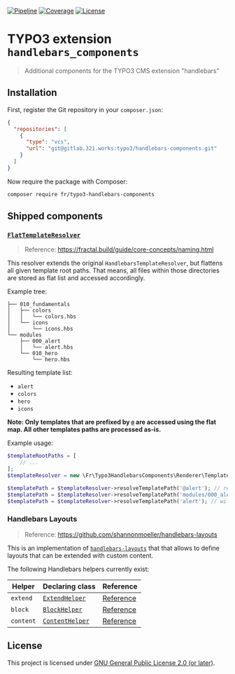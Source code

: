 [![Pipeline](https://gitlab.321.works/typo3/handlebars-components/badges/develop/pipeline.svg)](https://gitlab.321.works/typo3/handlebars-components/-/pipelines)
[![Coverage](https://gitlab.321.works/typo3/handlebars-components/badges/develop/coverage.svg)](https://gitlab.321.works/typo3/handlebars-components/-/pipelines)
[![License](https://badgen.net/badge/license/GPL-2.0-or-later)](LICENSE.md)

# TYPO3 extension `handlebars_components`

> Additional components for the TYPO3 CMS extension "handlebars"

## Installation

First, register the Git repository in your `composer.json`:

```json
{
  "repositories": [
    {
      "type": "vcs",
      "url": "git@gitlab.321.works:typo3/handlebars-components.git"
    }
  ]
}
```

Now require the package with Composer:

```bash
composer require fr/typo3-handlebars-components
```

## Shipped components

### [`FlatTemplateResolver`](Classes/Renderer/Template/FlatTemplateResolver.php)

> Reference: https://fractal.build/guide/core-concepts/naming.html

This resolver extends the original `HandlebarsTemplateResolver`, but flattens all
given template root paths. That means, all files within those directories are
stored as flat list and accessed accordingly.

Example tree:

```
├── 010_fundamentals
│   ├── colors
│   │   └── colors.hbs
│   └── icons
│       └── icons.hbs
└── modules
    ├── 000_alert
    │   └── alert.hbs
    └── 010_hero
        └── hero.hbs
```

Resulting template list:

* `alert`
* `colors`
* `hero`
* `icons`

**Note: Only templates that are prefixed by `@` are accessed using the flat map.
All other templates paths are processed as-is.**

Example usage:

```php
$templateRootPaths = [
    // ...
];
$templateResolver = new \Fr\Typo3HandlebarsComponents\Renderer\Template\FlatTemplateResolver($templateRootPaths);

$templatePath = $templateResolver->resolveTemplatePath('@alert'); // results in modules/000_alert/alert.hbs
$templatePath = $templateResolver->resolveTemplatePath('modules/000_alert/alert'); // same as above
$templatePath = $templateResolver->resolveTemplatePath('alert'); // will throw an exception
```

### Handlebars Layouts

> Reference: https://github.com/shannonmoeller/handlebars-layouts

This is an implementation of [`handlebars-layouts`](https://github.com/shannonmoeller/handlebars-layouts)
that that allows to define layouts that can be extended with custom content.

The following Handlebars helpers currently exist:

| Helper    | Declaring class                                              | Reference      |
| --------- | ------------------------------------------------------------ | -------------- |
| `extend`  | [`ExtendHelper`](Classes/Renderer/Helper/ExtendHelper.php)   | [Reference][1] |
| `block`   | [`BlockHelper`](Classes/Renderer/Helper/BlockHelper.php)     | [Reference][2] |
| `content` | [`ContentHelper`](Classes/Renderer/Helper/ContentHelper.php) | [Reference][3] |

[1]: https://github.com/shannonmoeller/handlebars-layouts#extend-partial-context-keyvalue-
[2]: https://github.com/shannonmoeller/handlebars-layouts#block-name
[3]: https://github.com/shannonmoeller/handlebars-layouts#content-name-modeappendprependreplace

## License

This project is licensed under [GNU General Public License 2.0 (or later)](LICENSE.md).
